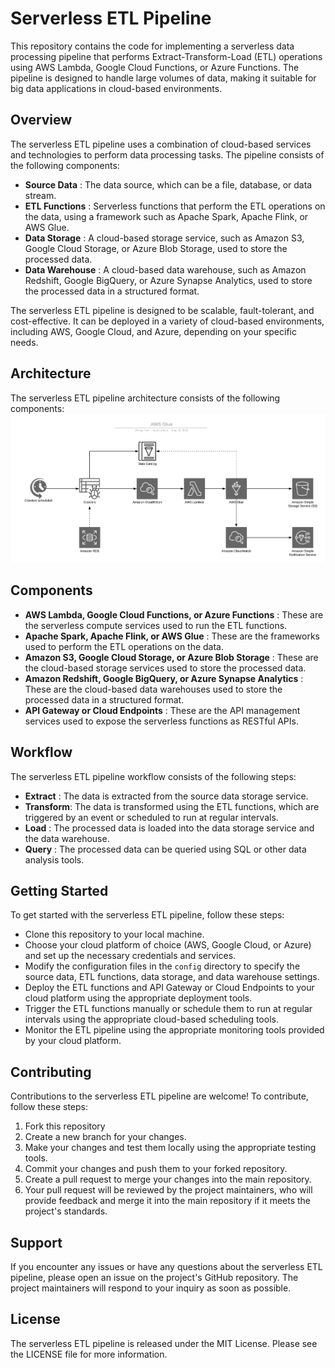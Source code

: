 # Serverless ETL Pipeline

This repository contains the code for implementing a serverless data processing pipeline that performs Extract-Transform-Load (ETL) operations using AWS Lambda, Google Cloud Functions, or Azure Functions. The pipeline is designed to handle large volumes of data, making it suitable for big data applications in cloud-based environments.


## Overview

The serverless ETL pipeline uses a combination of cloud-based services and technologies to perform data processing tasks. The pipeline consists of the following components:

- **Source Data** : The data source, which can be a file, database, or data stream.
- **ETL Functions** : Serverless functions that perform the ETL operations on the data, using a framework such as Apache Spark, Apache Flink, or AWS Glue.
- **Data Storage** : A cloud-based storage service, such as Amazon S3, Google Cloud Storage, or Azure Blob Storage, used to store the processed data.
- **Data Warehouse** : A cloud-based data warehouse, such as Amazon Redshift, Google BigQuery, or Azure Synapse Analytics, used to store the processed data in a structured format.

The serverless ETL pipeline is designed to be scalable, fault-tolerant, and cost-effective. It can be deployed in a variety of cloud-based environments, including AWS, Google Cloud, and Azure, depending on your specific needs.

## Architecture

The serverless ETL pipeline architecture consists of the following components:
![A Serverless ETL Architecture](etl-pipeline.png)

 
## Components
 
- **AWS Lambda, Google Cloud Functions, or Azure Functions** : These are the serverless compute services used to run the ETL functions.
- **Apache Spark, Apache Flink, or AWS Glue** : These are the frameworks used to perform the ETL operations on the data.
- **Amazon S3, Google Cloud Storage, or Azure Blob Storage** : These are the cloud-based storage services used to store the processed data.
- **Amazon Redshift, Google BigQuery, or Azure Synapse Analytics** : These are the cloud-based data warehouses used to store the processed data in a structured format.
- **API Gateway or Cloud Endpoints** : These are the API management services used to expose the serverless functions as RESTful APIs.

## Workflow

The serverless ETL pipeline workflow consists of the following steps:

- **Extract** : The data is extracted from the source data storage service.
- **Transform**: The data is transformed using the ETL functions, which are triggered by an event or scheduled to run at regular intervals.
- **Load** : The processed data is loaded into the data storage service and the data warehouse.
- **Query** : The processed data can be queried using SQL or other data analysis tools.

## Getting Started

To get started with the serverless ETL pipeline, follow these steps:

* Clone this repository to your local machine.
* Choose your cloud platform of choice (AWS, Google Cloud, or Azure) and set up the necessary credentials and services.
* Modify the configuration files in the `config` directory to specify the source data, ETL functions, data storage, and data warehouse settings.
* Deploy the ETL functions and API Gateway or Cloud Endpoints to your cloud platform using the appropriate deployment tools.
* Trigger the ETL functions manually or schedule them to run at regular intervals using the appropriate cloud-based scheduling tools.
* Monitor the ETL pipeline using the appropriate monitoring tools provided by your cloud platform.

## Contributing

Contributions to the serverless ETL pipeline are welcome! To contribute, follow these steps:

1. Fork this repository
2. Create a new branch for your changes.
3. Make your changes and test them locally using the appropriate testing tools.
4. Commit your changes and push them to your forked repository.
5. Create a pull request to merge your changes into the main repository.
6. Your pull request will be reviewed by the project maintainers, who will provide feedback and merge it into the main repository if it meets the project's standards.

## Support

If you encounter any issues or have any questions about the serverless ETL pipeline, please open an issue on the project's GitHub repository. The project maintainers will respond to your inquiry as soon as possible.

## License

The serverless ETL pipeline is released under the MIT License. Please see the LICENSE file for more information.

